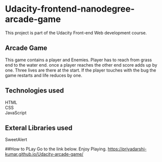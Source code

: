 # Udacity-frontend-nanodegree-arcade-game
This project is part of the Udacity Front-end Web development course.

## Arcade Game
This game contains a player and Enemies. Player has to reach from grass end to the water end. once a player reaches the other end score adds up by one. Three lives are there at the start. If the player touches with the bug the game restarts and life reduces by one.

## Technologies used
HTML <br>
CSS <br>
JavaScript

## Exteral Libraries used
SweetAlert

##How to PLay
Go to the link below. Enjoy Playing.
https://priyadarshi-kumar.github.io/Udacity-arcade-game/
